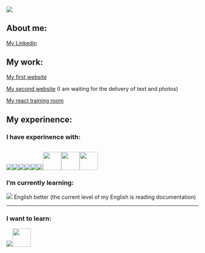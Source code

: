  <img src="https://vysmich.github.io/my_react_training_room/static/media/gif.63bfff66.gif">


## About me: 

[My Linkedin](https://www.linkedin.com/in/vysmich/)

## My work: 
[My first website](https://kovo-vyskocil.cz/)

[My second website](http://kaceni-solar.cekuj.net/) (I am waiting for the delivery of text and photos)

[My react training room](https://vysmich.github.io/my_react_training_room/) 

## My experinence: 
### I have experinence with:
<img src="https://img.icons8.com/color/48/000000/html-5--v1.png"><img src="https://img.icons8.com/color/48/000000/css3.png"><img src="https://img.icons8.com/color/48/000000/javascript.png"><img src="https://img.icons8.com/color/48/000000/bootstrap.png"/><img src="https://img.icons8.com/color/48/000000/git.png"/><img src="https://img.icons8.com/color/48/000000/npm.png"/><img src="https://parceljs.org/assets/parcel-og.png" width="48px"/><img src="https://raw.githubusercontent.com/webpack/media/master/logo/icon-square-big.png" width="48px"/><img src="https://prettier.io/icon.png" width="48px"/>
---




###  I’m  currently learning:
<img src="https://img.icons8.com/color/48/000000/react-native.png"/>
English better (the current level of my English is reading documentation)

---

### I want to learn:
<img src="https://img.icons8.com/color/48/000000/nodejs.png"/><img src="https://www.itnetwork.cz/images/46772/lekce5/mdb.png" height="48px" width="48px"/>


<!---
vysmich/vysmich is a ✨ special ✨ repository because its `README.md` (this file) appears on your GitHub profile.
You can click the Preview link to take a look at your changes.
--->
